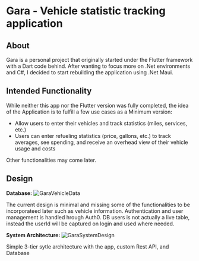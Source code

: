 # **Gara** - Vehicle statistic tracking application

## About
Gara is a personal project that originally started under the Flutter framework with a Dart code behind. After wanting to focus more on .Net environments and C#, I decided to start rebuilding the application using .Net Maui. 

## Intended Functionality
While neither this app nor the Flutter version was fully completed, the idea of the Application is to fulfill a few use cases as a Minimum version:

 - Allow users to enter their vehicles and track statistics (miles, services, etc.)
 - Users can enter refueling statistics (price, gallons, etc.) to track averages, see spending, and receive an overhead view of their vehicle usage and costs

Other functionalities may come later.

## Design
**Database:**
![GaraVehicleData](https://github.com/DeFuanz/GaraMaui/assets/76855046/f5316976-2065-46a1-ab03-3ed95cdd3093)

The current design is minimal and missing some of the functionalities to be incorporateed later such as vehicle information.
Authentication and user management is handled hrough Auth0. DB users is not actually a live table, instead the userId will be captured on login and used where needed.

**System Architecture:**
![GaraSystemDesign](https://github.com/DeFuanz/GaraMaui/assets/76855046/f9c266fa-8d04-4acb-8cd1-fe67b68fa962)

Simple 3-tier sytle architecture with the app, custom Rest API, and Database
